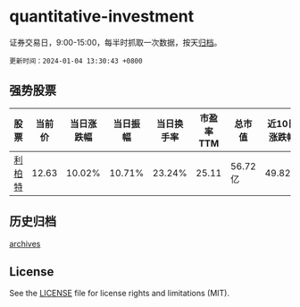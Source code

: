 # quantitative-investment

证券交易日，9:00-15:00，每半时抓取一次数据，按天[归档](archives)。

`更新时间：2024-01-04 13:30:43 +0800`

## 强势股票

|股票|当前价|当日涨跌幅|当日振幅|当日换手率|市盈率TTM|总市值|近10日涨跌幅|
|----|----|----|----|----|----|----|----|
|[利柏特](https://xueqiu.com/S/SH605167)|12.63|10.02%|10.71%|23.24%|25.11|56.72亿|49.82%|

## 历史归档

[archives](archives)

## License

See the [LICENSE](LICENSE) file for license rights and limitations (MIT).